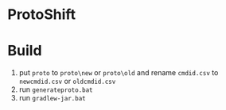 # ProtoShift

# Build
1. put `proto` to `proto\new` or `proto\old` and rename `cmdid.csv` to `newcmdid.csv` or `oldcmdid.csv`
2. run `generateproto.bat`
3. run `gradlew-jar.bat`
